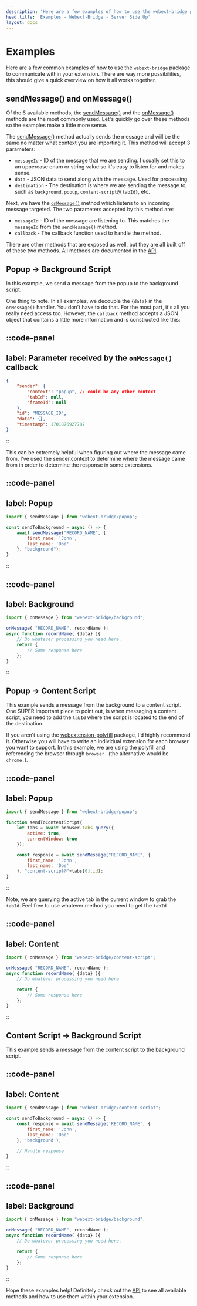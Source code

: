 ```yaml
---
description: 'Here are a few examples of how to use the webext-bridge package within your extension.'
head.title: 'Examples - Webext-Bridge - Server Side Up'
layout: docs
---
```

# Examples

Here are a few common examples of how to use the `webext-bridge` package to communicate within your extension. There are way more possibilities, this should give a quick overview on how it all works together.

## sendMessage() and onMessage()
Of the 6 available methods, the [sendMessage()](/docs/api/send-message) and the [onMessage()](/docs/api/on-message) methods are the most commonly used. Let's quickly go over these methods so the examples make a little more sense.

The [sendMessage()](/docs/api/send-message) method actually sends the message and will be the same no matter what context you are importing it. This method will accept 3 parameters:
- `messageId` - ID of the message that we are sending. I usually set this to an uppercase enum or string value so it's easy to listen for and makes sense.
- `data` - JSON data to send along with the message. Used for processing.
- `destination` - The destination is where we are sending the message to, such as `background`, `popup`, `content-script@{tabId}`, etc.

Next, we have the [`onMessage()`](/docs/api/on-message) method which listens to an incoming message targeted. The two parameters accepted by this method are:
- `messageId` - ID of the message are listening to. This matches the `messageId` from the `sendMessage()` method.
- `callback` - The callback function used to handle the method.

There are other methods that are exposed as well, but they are all built off of these two methods. All methods are documented in the [API](/docs/api/send-message).


## Popup -> Background Script
In this example, we send a message from the popup to the background script.

One thing to note. In all examples, we decouple the `{data}` in the `onMessage()` handler. You don't have to do that. For the most part, it's all you really need access too. However, the `callback` method accepts a JSON object that contains a little more information and is constructed like this:

::code-panel
---
label: Parameter received by the `onMessage()` callback
---
```json
{
    "sender": {
        "context": "popup", // could be any other context
        "tabId": null,
        "frameId": null
    },
    "id": "MESSAGE_ID",
    "data": {},
    "timestamp": 1701876927787
}
```
::

This can be extremely helpful when figuring out where the message came from. I've used the sender.context to determine where the message came from in order to determine the response in some extensions.

::code-panel
---
label: Popup
---
```javascript
import { sendMessage } from "webext-bridge/popup";

const sendToBackground = async () => {
    await sendMessage("RECORD_NAME", {
        first_name: 'John',
        last_name: 'Doe'
    }, "background");
}
```
::

::code-panel
---
label: Background
---
```javascript
import { onMessage } from "webext-bridge/background";

onMessage( "RECORD_NAME", recordName );
async function recordName( {data} ){
    // Do whatever processing you need here. 
    return {
        // Some response here
    }; 
}
```
::

## Popup -> Content Script

This example sends a message from the background to a content script. One SUPER important piece to point out, is when messaging a content script, you need to add the `tabId` where the script is located to the end of the destination. 

If you aren't using the [webextension-polyfill](https://www.npmjs.com/package/webextension-polyfill) package, I'd highly recommend it. Otherwise you will have to write an individual extension for each browser you want to support. In this example, we are using the polyfill and referencing the browser through `browser.` (the alternative would be `chrome.`).

::code-panel
---
label: Popup
---
```javascript
import { sendMessage } from "webext-bridge/popup";

function sendToContentScript{
    let tabs = await browser.tabs.query({
        active: true,
        currentWindow: true
    });

    const response = await sendMessage("RECORD_NAME", { 
        first_name: 'John',
        last_name: 'Doe'
    }, "content-script@"+tabs[0].id);
}
```
::

Note, we are querying the active tab in the current window to grab the `tabId`. Feel free to use whatever method you need to get the `tabId`

::code-panel
---
label: Content
---
```javascript
import { onMessage } from "webext-bridge/content-script";

onMessage( "RECORD_NAME", recordName );
async function recordName( {data} ){
    // Do whatever processing you need here. 

    return {
        // Some response here
    }; 
}
```
::


## Content Script -> Background Script
This example sends a message from the content script to the background script.

::code-panel
---
label: Content
---
```javascript
import { sendMessage } from "webext-bridge/content-script";

const sendToBackground = async () => {
    const response = await sendMessage('RECORD_NAME', {
        first_name: 'John',
        last_name: 'Doe'
    }, 'background'); 

    // Handle response
}
```
::

::code-panel
---
label: Background
---
```javascript
import { onMessage } from "webext-bridge/background";

onMessage( "RECORD_NAME", recordName );
async function recordName( {data} ){
    // Do whatever processing you need here. 

    return {
        // Some response here
    }; 
}
```
::

Hope these examples help! Definitely check out the [API](/docs/api/send-message) to see all available methods and how to use them within your extension.